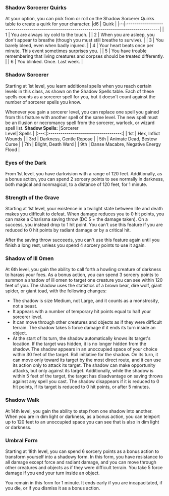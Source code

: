
### Shadow Sorcerer Quirks
At your option, you can pick from or roll on the Shadow Sorcerer Quirks table to create a quirk for your character.
|d6 | Quirk                                                                                         |
|:-:|:----------------------------------------------------------------------------------------------|
| 1 | You are always icy cold to the touch.                                                         |
| 2 | When you are asleep, you don't appear to breathe (though you must still breathe to survive).  |
| 3 | You barely bleed, even when badly injured.                                                    |
| 4 | Your heart beats once per minute. This event sometimes surprises you.                         |
| 5 | You have trouble remembering that living creatures and corpses should be treated differently. |
| 6 | You blinked. Once. Last week.                                                                 |

### Shadow Sorcerer
Starting at 1st level, you learn additional spells when you reach certain levels in this class, as shown on the Shadow Spells table. Each of these spells counts as a sorcerer spell for you, but it doesn't count against the number of sorcerer spells you know.

Whenever you gain a sorcerer level, you can replace one spell you gained from this feature with another spell of the same level. The new spell must be an illusion or necromancy spell from the sorcerer, warlock, or wizard spell list.
**Shadow Spells:**
|Sorcerer<br>Level| Spells                   |
|:---:|:------------------------------------:|
| 1st | Hex, Inflict Wounds                  |
| 3rd | Darkness, Gentle Repose              |
| 5th | Animate Dead, Bestow Curse           |
| 7th | Blight, Death Ward                   |
| 9th | Danse Macabre, Negative Energy Flood |

### Eyes of the Dark
From 1st level, you have darkvision with a range of 120 feet.
Additionally, as a bonus action, you can spend 2 sorcery points to see normally in darkness, both magical and nonmagical, to a distance of 120 feet, for 1 minute.

### Strength of the Grave
Starting at 1st level, your existence in a twilight state between life and death makes you difficult to defeat. When damage reduces you to 0 hit points, you can make a Charisma saving throw (DC 5 + the damage taken). On a success, you instead drop to 1 hit point. You can't use this feature if you are reduced to 0 hit points by radiant damage or by a critical hit.

After the saving throw succeeds, you can't use this feature again until you finish a long rest, unless you spend 4 sorcery points to use it again.

### Shadow of Ill Omen
At 6th level, you gain the ability to call forth a howling creature of darkness to harass your foes. As a bonus action, you can spend 3 sorcery points to summon a shadow of ill omen to target one creature you can see within 120 feet of you. The shadow uses the statistics of a brown bear, dire wolf, giant spider, or giant toad, with the following changes:
- The shadow is size Medium, not Large, and it counts as a monstrosity, not a beast.
- It appears with a number of temporary hit points equal to half your sorcerer level.
- It can move through other creatures and objects as if they were difficult terrain. The shadow takes 5 force damage if it ends its turn inside an object.
- At the start of its turn, the shadow automatically knows its target's location. If the target was hidden, it is no longer hidden from the shadow.
The shadow appears in an unoccupied space of your choice within 30 feet of the target. Roll initiative for the shadow. On its turn, it can move only toward its target by the most direct route, and it can use its action only to attack its target. The shadow can make opportunity attacks, but only against its target. Additionally, while the shadow is within 5 feet of the target, the target has disadvantage on saving throws against any spell you cast. The shadow disappears if it is reduced to 0 hit points, if its target is reduced to 0 hit points, or after 5 minutes.

### Shadow Walk
At 14th level, you gain the ability to step from one shadow into another. When you are in dim light or darkness, as a bonus action, you can teleport up to 120 feet to an unoccupied space you can see that is also in dim light or darkness.

### Umbral Form
Starting at 18th level, you can spend 6 sorcery points as a bonus action to transform yourself into a shadowy form. In this form, you have resistance to all damage except force and radiant damage, and you can move through other creatures and objects as if they were difficult terrain. You take 5 force damage if you end your turn inside an object.

You remain in this form for 1 minute. It ends early if you are incapacitated, if you die, or if you dismiss it as a bonus action.